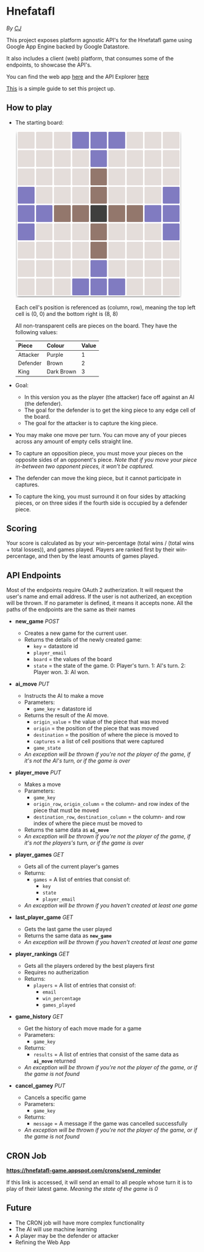 # Hnefatafl

*By [CJ](https://github.com/vssrcj)*

This project exposes platform agnostic API's for the Hnefatafl game using Google App Engine backed by Google Datastore.

It also includes a client (web) platform, that consumes some of the endpoints, to showcase the API's.

You can find the web app [here](https://hnefatafl-game.appspot.com)
and the API Explorer [here](https://hnefatafl-game.appspot.com/_ah/api/explorer)

[This](https://github.com/vssrcj/hnefatafl-game/blob/master/SETUP.md) is a simple guide to set this project up.

## How to play

* The starting board:

   ![Alt text](src/board.png "9x9 cells")

   Each cell's position is referenced as (column, row), meaning the top left cell is (0, 0)
   and the bottom right is (8, 8)

   All non-transparent cells are pieces on the board.  They have the following values:

   Piece | Colour | Value
   --- | --- | ---
   Attacker | Purple | 1
   Defender | Brown | 2
   King | Dark Brown | 3

* Goal:
   * In this version you as the player (the attacker) face off against an AI (the defender).
   * The goal for the defender is to get the king piece to any edge cell of the board.
   * The goal for the attacker is to capture the king piece.

* You may make one move per turn.  You can move any of your pieces across any amount of empty cells straight line.

* To capture an opposition piece, you must move your pieces on the opposite sides of an opponent's piece.
  *Note that if you move your piece in-between two opponent pieces, it won't be captured.*

* The defender can move the king piece, but it cannot participate in captures.

* To capture the king, you must surround it on four sides by attacking pieces, or on three sides if the fourth side is occupied by a defender piece.

## Scoring

Your score is calculated as by your win-percentage (total wins / (total wins + total losses)), and games played.
Players are ranked first by their win-percentage, and then by the least amounts of games played.

## API Endpoints

Most of the endpoints require OAuth 2 autherization.  It will request the user's name and email address.
If the user is not autherized, an exception will be thrown.
If no parameter is defined, it means it accepts none.
All the paths of the endpoints are the same as their names

* **new_game** *POST*
  * Creates a new game for the current user.
  * Returns the details of the newly created game:
    * ```key```           = datastore id
    * ```player_email```
    * ```board```         = the values of the board
    * ```state```         = the state of the game.  0: Player's turn. 1: AI's turn. 2: Player won. 3: AI won.

* **ai_move** *PUT*
  * Instructs the AI to make a move
  * Parameters:
    * ```game_key```      = datastore id
  * Returns the result of the AI move.
    * ```origin_value```  = the value of the piece that was moved
    * ```origin```        = the position of the piece that was moved
    * ```destination```   = the position of where the piece is moved to
    * ```captures```      = a list of cell positions that were captured
    * ```game_state```
  *  *An exception will be thrown if you're not the player of the game, if it's not the AI's turn, or if the game is over*

* **player_move** *PUT*
  * Makes a move
  * Parameters:
    * ```game_key```
    * ```origin_row```, ```origin_column``` = the column- and row index of the piece that must be moved
    * ```destination_row```, ```destination_column``` = the column- and row index of where the piece must be moved to
  * Returns the same data as **```ai_move```**
  * *An exception will be thrown if you're not the player of the game, if it's not the players's turn, or if the game is over*

* **player_games** *GET*
  * Gets all of the current player's games
  * Returns:
    * ```games``` = A list of entries that consist of:
      * ```key```
      * ```state```
      * ```player_email```
  *  *An exception will be thrown if you haven't created at least one game*

* **last_player_game** *GET*
  * Gets the last game the user played
  * Returns the same data as **```new_game```**
  * *An exception will be thrown if you haven't created at least one game*

* **player_rankings** *GET*
  * Gets all the players ordered by the best players first
  * Requires no autherization
  * Returns:
    * ```players``` = A list of entries that consist of:
      * ```email```
      * ```win_percentage```
      * ```games_played```

* **game_history** *GET*
  * Get the history of each move made for a game
  * Parameters:
    * ```game_key```
  * Returns:
    * ```results``` = A list of entries that consist of the same data as **```ai_move```** returned
  * *An exception will be thrown if you're not the player of the game, or if the game is not found*

* **cancel_gamey** *PUT*
  * Cancels a specific game
  * Parameters:
    * ```game_key```
  * Returns:
    * ```message``` = A message if the game was cancelled successfully
  * *An exception will be thrown if you're not the player of the game, or if the game is not found*

## CRON Job
 **https://hnefatafl-game.appspot.com/crons/send_reminder**

 If this link is accessed, it will send an email to all people whose turn it is to play of their latest game.  *Meaning the state of the game is 0*

## Future

* The CRON job will have more complex functionality
* The AI will use machine learning
* A player may be the defender or attacker
* Refining the Web App
